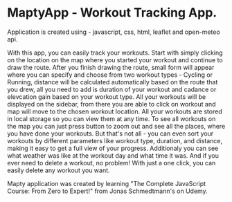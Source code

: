 # MaptyApp - Workout Tracking App.

Application is created using - javascript, css, html, leaflet and open-meteo api.

With this app, you can easily track your workouts. Start with simply clicking on the location on the map where you started your workout and continue to draw the route. After you finish drawing the route, small form will appear where you can specify and choose from two workout types - Cycling or Running, distance will be calculated automatically based on the route that you drew, all you need to add is duration of your workout and cadance or elevcation gain based on your workout type. 
All your workouts will be displayed on the sidebar, from there you are able to click on workout and map will move to the chosen workout location. All your workouts are stored in local storage so you can view them at any time. To see all workouts on the map you can just press button to zoom out and see all the places, where you have done your workouts.
But that's not all - you can even sort your workouts by different parameters like workout type, duration, and distance, making it easy to get a full view of your progress. Additionaly you can see what weather was like at the workout day and what time it was.
And if you ever need to delete a workout, no problem! With just a one click, you can easily delete any workout you want.

Mapty application was created by learning "The Complete JavaScript Course: From Zero to Expert!" from Jonas Schmedtmann's on Udemy.
